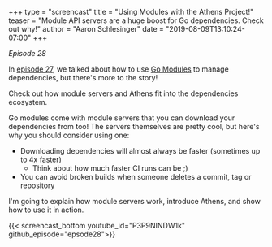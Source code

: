 +++
type = "screencast"
title = "Using Modules with the Athens Project!"
teaser = "Module API servers are a huge boost for Go dependencies. Check out why!"
author = "Aaron Schlesinger"
date = "2019-08-09T13:10:24-07:00"
+++

_Episode 28_

In [episode 27](https://www.goin5minutes.com/screencast/episode_27_intro_to_modules/), we talked about how to use [Go Modules](https://github.com/golang/go/wiki/Modules) to manage dependencies, but there's more to the story!

Check out how module servers and Athens fit into the dependencies ecosystem.

<!--more-->

Go modules come with module servers that you can download your dependencies from too! The servers themselves are pretty cool, but here's why you should consider using one:

- Downloading dependencies will almost always be faster (sometimes up to 4x faster)
  - Think about how much faster CI runs can be ;)
- You can avoid broken builds when someone deletes a commit, tag or repository

I'm going to explain how module servers work, introduce Athens, and show how to use it in action.

{{< screencast_bottom youtube_id="P3P9NINDW1k" github_episode="epsode28">}}
